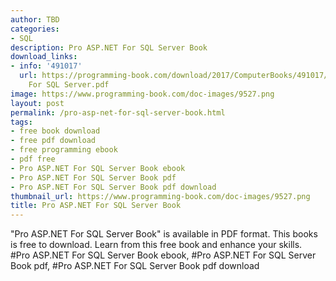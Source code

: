 ```yaml
---
author: TBD
categories:
- SQL
description: Pro ASP.NET For SQL Server Book
download_links:
- info: '491017'
  url: https://programming-book.com/download/2017/ComputerBooks/491017/Pro ASP.NET
    For SQL Server.pdf
image: https://www.programming-book.com/doc-images/9527.png
layout: post
permalink: /pro-asp-net-for-sql-server-book.html
tags:
- free book download
- free pdf download
- free programming ebook
- pdf free
- Pro ASP.NET For SQL Server Book ebook
- Pro ASP.NET For SQL Server Book pdf
- Pro ASP.NET For SQL Server Book pdf download
thumbnail_url: https://www.programming-book.com/doc-images/9527.png
title: Pro ASP.NET For SQL Server Book
---
```


 
<div class="item-desc text-justify">
  "Pro ASP.NET For SQL Server Book" is available in PDF format. This books is free to download. Learn from this free book and enhance your skills.
  <br>
  #Pro ASP.NET For SQL Server Book ebook, #Pro ASP.NET For SQL Server Book pdf, #Pro ASP.NET For SQL Server Book pdf download
</div>